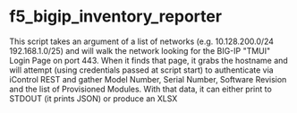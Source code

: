 # f5_bigip_inventory_reporter

This script takes an argument of a list of networks (e.g. 10.128.200.0/24 192.168.1.0/25) and will walk the network looking for the BIG-IP "TMUI" Login Page on port 443. When it finds that page, it grabs the hostname and will attempt (using credentials passed at script start) to authenticate via iControl REST and gather Model Number, Serial Number, Software Revision and the list of Provisioned Modules. With that data, it can either print to STDOUT (it prints JSON) or produce an XLSX

